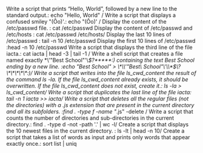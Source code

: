 Write a script that prints “Hello, World”, followed by a new line to the standard output.: echo "Hello, World" / Write a script that displays a confused smiley "(Ôo)'.: echo \"\(Ôo\)\' / Display the content of the /etc/passwd file. : cat /etc/passwd
Display the content of /etc/passwd and /etc/hosts : cat /etc/passwd /etc/hosts/ Display the last 10 lines of /etc/passwd : tail -n 10 /etc/passwd 
Display the first 10 lines of /etc/passwd :head -n 10 /etc/passwd
Write a script that displays the third line of the file iacta.: cat iacta | head -3 | tail -1 / Write a shell script that creates a file named exactly \*\\'"Best School"\'\\*$\?\*\*\*\*\*:) containing the text Best School ending by a new line. :echo "Best School" > \\\*\\\\\'\"Best\ School\"\\\'\\\\\*\$\\\?\\\*\\\*\\\*\\\*\\\*\:\)/ Write a script that writes into the file ls_cwd_content the result of the command ls -la. If the file ls_cwd_content already exists, it should be overwritten. If the file ls_cwd_content does not exist, create it.: ls -la > ls_cwd_content/ Write a script that duplicates the last line of the file iacta: tail -n 1 iacta >> iacta/ Write a script that deletes all the regular files (not the directories) with a .js extension that are present in the current directory and all its subfolders. :find . -type f -name "*.js" -delete / Write a script that counts the number of directories and sub-directories in the current directory.: find . -type d -not -path '.' | wc -l/ Create a script that displays the 10 newest files in the current directory.
: ls -lt | head -n 10/ Create a script that takes a list of words as input and prints only words that appear exactly once.: sort list | uniq



 
